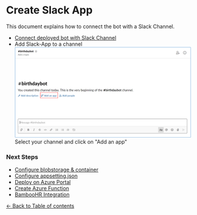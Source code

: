 # Create Slack App
This document explains how to connect the bot with a Slack Channel.

* [Connect deployed bot with Slack Channel](https://docs.microsoft.com/en-us/azure/bot-service/bot-service-channel-connect-slack?view=azure-bot-service-4.0&tabs=abs)
* Add Slack-App to a channel
![Add Slack-App to a channel](images/add-app.png)
Select your channel and click on "Add an app"

### Next Steps

* [Configure blobstorage & container  ](Blobstorage&Container.md#configure-blobstorage-&-container)
* [Configure appsetting.json](ConfigureAppsettings.md#configure-appsetting.json)
* [Deploy on Azure Portal](DeployAzurePortal.md#deploy-on-azure-portal )
* [Create Azure Function](AzureFunction.md#create-azure-function)
* [BambooHR Integration](BambooHR.md#bambooHR-integration)

[← Back to Table of contents](README.md#table-of-contents)
